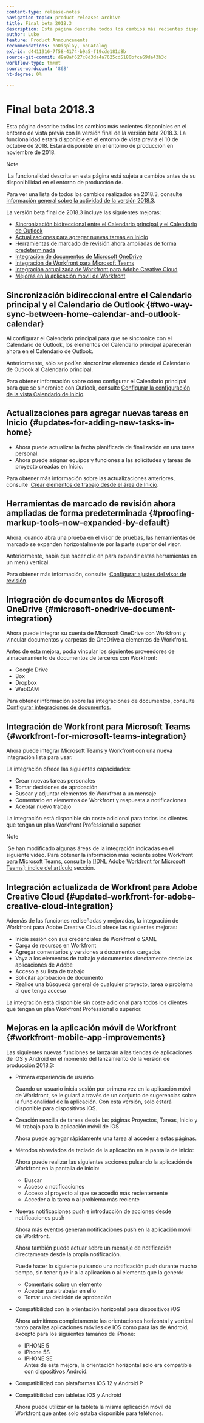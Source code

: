 ```yaml
---
content-type: release-notes
navigation-topic: product-releases-archive
title: Final beta 2018.3
description: Esta página describe todos los cambios más recientes disponibles en el entorno de vista previa con la versión final de la versión beta 2018.3. La funcionalidad estará disponible en el entorno de vista previa el 10 de octubre de 2018. Estará disponible en el entorno de producción en noviembre de 2018.
author: Luke
feature: Product Announcements
recommendations: noDisplay, noCatalog
exl-id: d4411916-7f58-4174-b9a5-f19cde181d8b
source-git-commit: d9a8af627c8d3da4a7625cd5180bfca69da43b3d
workflow-type: tm+mt
source-wordcount: '868'
ht-degree: 0%

---
```


# Final beta 2018.3

Esta página describe todos los cambios más recientes disponibles en el entorno de vista previa con la versión final de la versión beta 2018.3. La funcionalidad estará disponible en el entorno de vista previa el 10 de octubre de 2018. Estará disponible en el entorno de producción en noviembre de 2018.

>[!NOTE]
>
> La funcionalidad descrita en esta página está sujeta a cambios antes de su disponibilidad en el entorno de producción de.

Para ver una lista de todos los cambios realizados en 2018.3, consulte  [información general sobre la actividad de la versión 2018.3](../../../../product-announcements/product-releases/quarterly-release-archive/2018.3-release-activity/2018.3-release-activity-overview.md).

La versión beta final de 2018.3 incluye las siguientes mejoras:

* [Sincronización bidireccional entre el Calendario principal y el Calendario de Outlook](#two-way-sync-between-home-calendar-and-outlook-calendar)
* [Actualizaciones para agregar nuevas tareas en Inicio](#updates-for-adding-new-tasks-in-home)
* [Herramientas de marcado de revisión ahora ampliadas de forma predeterminada](#proofing-markup-tools-now-expanded-by-default)
* [Integración de documentos de Microsoft OneDrive](#microsoft-onedrive-document-integration)
* [Integración de Workfront para Microsoft Teams](#workfront-for-microsoft-teams-integration)
* [Integración actualizada de Workfront para Adobe Creative Cloud](#updated-workfront-for-adobe-creative-cloud-integration)
* [Mejoras en la aplicación móvil de Workfront](#workfront-mobile-app-improvements)

## Sincronización bidireccional entre el Calendario principal y el Calendario de Outlook {#two-way-sync-between-home-calendar-and-outlook-calendar}

Al configurar el Calendario principal para que se sincronice con el Calendario de Outlook, los elementos del Calendario principal aparecerán ahora en el Calendario de Outlook.

Anteriormente, sólo se podían sincronizar elementos desde el Calendario de Outlook al Calendario principal.

Para obtener información sobre cómo configurar el Calendario principal para que se sincronice con Outlook, consulte [Configurar la configuración de la vista Calendario de Inicio](../../../../workfront-basics/using-home/using-the-home-area/configure-home-calendar-view.md).

## Actualizaciones para agregar nuevas tareas en Inicio {#updates-for-adding-new-tasks-in-home}

* Ahora puede actualizar la fecha planificada de finalización en una tarea personal.
* Ahora puede asignar equipos y funciones a las solicitudes y tareas de proyecto creadas en Inicio.

Para obtener más información sobre las actualizaciones anteriores, consulte  [Crear elementos de trabajo desde el área de Inicio](../../../../workfront-basics/using-home/using-the-home-area/create-work-items-in-home.md).

## Herramientas de marcado de revisión ahora ampliadas de forma predeterminada {#proofing-markup-tools-now-expanded-by-default}

Ahora, cuando abra una prueba en el visor de pruebas, las herramientas de marcado se expanden horizontalmente por la parte superior del visor.

Anteriormente, había que hacer clic en para expandir estas herramientas en un menú vertical.

Para obtener más información, consulte  [Configurar ajustes del visor de revisión](../../../../review-and-approve-work/proofing/reviewing-proofs-within-workfront/configure-proofing-viewer-settings.md).

## Integración de documentos de Microsoft OneDrive {#microsoft-onedrive-document-integration}

Ahora puede integrar su cuenta de Microsoft OneDrive con Workfront y vincular documentos y carpetas de OneDrive a elementos de Workfront.

Antes de esta mejora, podía vincular los siguientes proveedores de almacenamiento de documentos de terceros con Workfront:

* Google Drive
* Box
* Dropbox
* WebDAM

Para obtener información sobre las integraciones de documentos, consulte [Configurar integraciones de documentos](../../../../administration-and-setup/configure-integrations/configure-document-integrations.md).

## Integración de Workfront para Microsoft Teams {#workfront-for-microsoft-teams-integration}

Ahora puede integrar Microsoft Teams y Workfront con una nueva integración lista para usar.

La integración ofrece las siguientes capacidades:

* Crear nuevas tareas personales
* Tomar decisiones de aprobación
* Buscar y adjuntar elementos de Workfront a un mensaje
* Comentario en elementos de Workfront y respuesta a notificaciones
* Aceptar nuevo trabajo

La integración está disponible sin coste adicional para todos los clientes que tengan un plan Workfront Professional o superior.

>[!NOTE]
>
 Se han modificado algunas áreas de la integración indicadas en el siguiente vídeo. Para obtener la información más reciente sobre Workfront para Microsoft Teams, consulte la [[!DNL Adobe Workfront for Microsoft Teams]: índice del artículo](../../../../workfront-integrations-and-apps/using-workfront-with-microsoft-teams/use-workfront-with-ms-teams.md) sección.

## Integración actualizada de Workfront para Adobe Creative Cloud {#updated-workfront-for-adobe-creative-cloud-integration}

Además de las funciones rediseñadas y mejoradas, la integración de Workfront para Adobe Creative Cloud ofrece las siguientes mejoras:

* Inicie sesión con sus credenciales de Workfront o SAML
* Carga de recursos en Workfront
* Agregar comentarios y versiones a documentos cargados
* Vaya a los elementos de trabajo y documentos directamente desde las aplicaciones de Adobe
* Acceso a su lista de trabajo
* Solicitar aprobación de documento
* Realice una búsqueda general de cualquier proyecto, tarea o problema al que tenga acceso

La integración está disponible sin coste adicional para todos los clientes que tengan un plan Workfront Professional o superior.

## Mejoras en la aplicación móvil de Workfront {#workfront-mobile-app-improvements}

Las siguientes nuevas funciones se lanzarán a las tiendas de aplicaciones de iOS y Android en el momento del lanzamiento de la versión de producción 2018.3:

* Primera experiencia de usuario

  Cuando un usuario inicia sesión por primera vez en la aplicación móvil de Workfront, se le guiará a través de un conjunto de sugerencias sobre la funcionalidad de la aplicación. Con esta versión, solo estará disponible para dispositivos iOS.

* Creación sencilla de tareas desde las páginas Proyectos, Tareas, Inicio y Mi trabajo para la aplicación móvil de iOS

  Ahora puede agregar rápidamente una tarea al acceder a estas páginas.

* Métodos abreviados de teclado de la aplicación en la pantalla de inicio:

  Ahora puede realizar las siguientes acciones pulsando la aplicación de Workfront en la pantalla de inicio:

   * Buscar
   * Acceso a notificaciones
   * Acceso al proyecto al que se accedió más recientemente 
   * Acceder a la tarea o al problema más reciente

* Nuevas notificaciones push e introducción de acciones desde notificaciones push

  Ahora más eventos generan notificaciones push en la aplicación móvil de Workfront.

  Ahora también puede actuar sobre un mensaje de notificación directamente desde la propia notificación.

  Puede hacer lo siguiente pulsando una notificación push durante mucho tiempo, sin tener que ir a la aplicación o al elemento que la generó:

   * Comentario sobre un elemento
   * Aceptar para trabajar en ello
   * Tomar una decisión de aprobación

* Compatibilidad con la orientación horizontal para dispositivos iOS

  Ahora admitimos completamente las orientaciones horizontal y vertical tanto para las aplicaciones móviles de iOS como para las de Android, excepto para los siguientes tamaños de iPhone:

   * IPHONE 5
   * iPhone 5S
   * IPHONE SE\
     Antes de esta mejora, la orientación horizontal solo era compatible con dispositivos Android.

* Compatibilidad con plataformas iOS 12 y Android P
* Compatibilidad con tabletas iOS y Android

  Ahora puede utilizar en la tableta la misma aplicación móvil de Workfront que antes solo estaba disponible para teléfonos.

